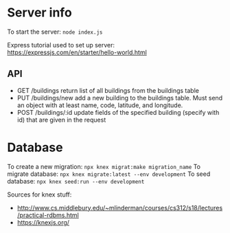 # Server info

To start the server: `node index.js`

Express tutorial used to set up server: https://expressjs.com/en/starter/hello-world.html

## API

- GET /buildings
    return list of all buildings from the buildings table
- PUT /buildings/new
    add a new building to the buildings table. Must send an object with at least name, code, latitude, and longitude.
- POST /buildings/:id
    update fields of the specified building (specify with id) that are given in the request

# Database

To create a new migration: `npx knex migrat:make migration_name`
To migrate database: `npx knex migrate:latest --env development`
To seed database: `npx knex seed:run --env development`

Sources for knex stuff:
- http://www.cs.middlebury.edu/~mlinderman/courses/cs312/s18/lectures/practical-rdbms.html
- https://knexjs.org/
